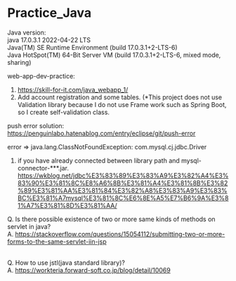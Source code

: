 # Practice_Java

Java version: <br />
java 17.0.3.1 2022-04-22 LTS <br />
Java(TM) SE Runtime Environment (build 17.0.3.1+2-LTS-6) <br />
Java HotSpot(TM) 64-Bit Server VM (build 17.0.3.1+2-LTS-6, mixed mode, sharing) <br />

web-app-dev-practice:
1. https://skill-for-it.com/java_webapp_1/
2. Add account registration and some tables. 
(*This project does not use Validation library because I do not use Frame work such as Spring Boot, so I create self-validation class.

push error solution:
https://penguinlabo.hatenablog.com/entry/eclipse/git/push-error

error => java.lang.ClassNotFoundException: com.mysql.cj.jdbc.Driver 
1. if you have already connected between library path and mysql-connector-***.jar.
https://wkblog.net/jdbc%E3%83%89%E3%83%A9%E3%82%A4%E3%83%90%E3%81%8C%E8%A6%8B%E3%81%A4%E3%81%8B%E3%82%89%E3%81%AA%E3%81%84%E3%82%A8%E3%83%A9%E3%83%BC%E3%81%A7mysql%E3%81%8C%E6%8E%A5%E7%B6%9A%E3%81%A7%E3%81%8D%E3%81%AA/


Q. Is there possible existence of two or more same kinds of methods on servlet in java? <br />
A. https://stackoverflow.com/questions/15054112/submitting-two-or-more-forms-to-the-same-servlet-iin-jsp <br /> <br />

Q. How to use jstl(java standard library)? <br />
A. https://workteria.forward-soft.co.jp/blog/detail/10069 <br />
